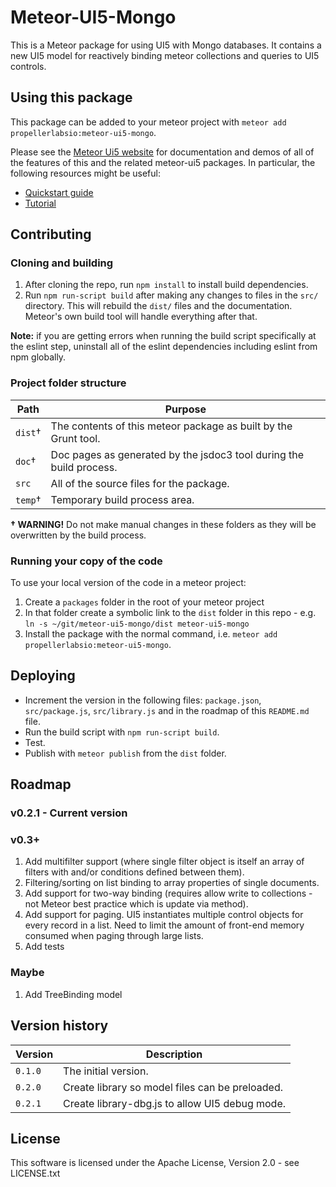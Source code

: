 # Meteor-UI5-Mongo
This is a Meteor package for using UI5 with Mongo databases.  It contains a new UI5 model for reactively binding meteor collections and queries to UI5 controls.  

## Using this package
This package can be added to your meteor project with `meteor add propellerlabsio:meteor-ui5-mongo`.

Please see the [Meteor Ui5 website](http://meteor-ui5.PropellerLabs.com) for documentation and demos of all of the features of this and the related meteor-ui5 packages. In particular, the following resources might be useful:
* [Quickstart guide](http://meteor-ui5.PropellerLabs.com/#/docs/quickstart)
* [Tutorial](http://meteor-ui5.PropellerLabs.com/#/tutorial/mongo/step/00)

## Contributing

### Cloning and building
1. After cloning the repo, run `npm install` to install build dependencies.
1. Run `npm run-script build` after making any changes to files in the `src/` directory. This will rebuild the `dist/` files and the documentation.  Meteor's own build tool will handle everything after that.

**Note:** if you are getting errors when running the build script specifically at the eslint step, uninstall all of the eslint dependencies including eslint from npm globally.

### Project folder structure
| Path | Purpose |
| ---- | ------- |
| `dist`† | The contents of this meteor package as built by the Grunt tool.   |
| `doc`† | Doc pages as generated by the jsdoc3 tool during the build process. |
| `src` | All of the source files for the package. |
| `temp`† | Temporary build process area. |
 **† WARNING!** Do not make manual changes in these folders as they will be overwritten by the build process.

### Running your copy of the code
To use your local version of the code in a meteor project:
1. Create a `packages` folder in the root of your meteor project
1. In that folder create a symbolic link to the `dist` folder in this repo - e.g. `ln -s ~/git/meteor-ui5-mongo/dist meteor-ui5-mongo`
1. Install the package with the normal command, i.e. `meteor add propellerlabsio:meteor-ui5-mongo`.

## Deploying
* Increment the version in the following files: `package.json`, `src/package.js`, `src/library.js` and in the roadmap of this `README.md` file.
* Run the build script with `npm run-script build`.
* Test.  
* Publish with `meteor publish` from the `dist` folder.

## Roadmap

### v0.2.1 - Current version

### v0.3+

1. Add multifilter support (where single filter object is itself an array of filters with and/or conditions defined between them).
1. Filtering/sorting on list binding to array properties of single documents.
1. Add support for two-way binding (requires allow write to collections - not Meteor best practice which is update via method).
1. Add support for paging.  UI5 instantiates multiple control objects for every record in a list.  Need to limit the amount of front-end memory consumed when paging through large lists.
1. Add tests

### Maybe

1. Add TreeBinding model

## Version history
| Version | Description |
| ---- | ------- |
| `0.1.0` | The initial version. |
| `0.2.0` | Create library so model files can be preloaded. |
| `0.2.1` | Create library-dbg.js to allow UI5 debug mode. |

## License
This software is licensed under the Apache License, Version 2.0 - see LICENSE.txt
